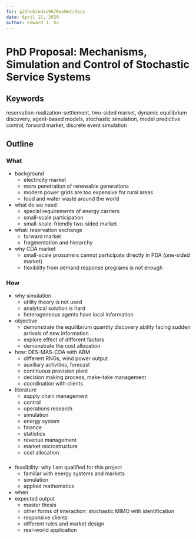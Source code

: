 ```yaml
---
for: github/edxu96/RexNet/docs
date: April 15, 2020
author: Edward J. Xu
---
```


# PhD Proposal: Mechanisms, Simulation and Control of Stochastic Service Systems

## Keywords

reservation-realization-settlement, two-sided market, dynamic equilibrium discovery, agent-based models, stochastic simulation, model predictive control, forward market, discrete event simulation

## Outline

### What

- background
  * electricity market
  * more penetration of renewable generations
  * modern power grids are too expensive for rural areas
  * food and water waste around the world
- what do we need
  * special requirements of energy carriers
  * small-scale participation
  * small-scale-friendly two-sided market
- what: reservation exchange
  * forward market
  * fragmentation and hierarchy
- why CDA market
  * small-scale prosumers cannot participate directly in PDA (one-sided market)
  * flexibility from demand response programs is not enough

### How

- why simulation
  * utility theory is not used
  * analytical solution is hard
  * heterogeneous agents have local information
- objective
  * demonstrate the equilibrium quantity discovery ability facing sudden arrivals of new information
  * explore effect of different factors
  * demonstrate the cost allocation
- how: DES-MAS-CDA with ABM
  * different RNGs, wind power output
  * auxiliary activities, forecast
  * continuous provision plant
  * decision making process, make-take management
  * coordination with clients
- literature
  * supply chain management
  * control
  * operations research
  * simulation
  * energy system
  * finance
  * statistics
  * revenue management
  * market microstructure
  * cost allocation

###

- feasibility: why I am qualified for this project
  * familiar with energy systems and markets
  * simulation
  * applied mathematics
- when
- expected output
  * master thesis
  * other forms of interaction: stochastic MIMO with identification
  * responsive clients
  * different rules and market design
  * real-world application
